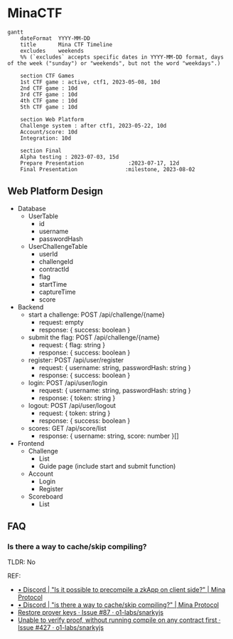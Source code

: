 # MinaCTF

```mermaid
gantt
    dateFormat  YYYY-MM-DD
    title       Mina CTF Timeline
    excludes    weekends
    %% (`excludes` accepts specific dates in YYYY-MM-DD format, days of the week ("sunday") or "weekends", but not the word "weekdays".)

    section CTF Games
    1st CTF game : active, ctf1, 2023-05-08, 10d
    2nd CTF game : 10d
    3rd CTF game : 10d
    4th CTF game : 10d
    5th CTF game : 10d

    section Web Platform
    Challenge system : after ctf1, 2023-05-22, 10d
    Account/score: 10d
    Integration: 10d

    section Final
    Alpha testing : 2023-07-03, 15d
    Prepare Presentation              :2023-07-17, 12d
    Final Presentation               :milestone, 2023-08-02
```


## Web Platform Design

- Database
    - UserTable
        - id
        - username
        - passwordHash
    - UserChallengeTable
        - userId
        - challengeId
        - contractId
        - flag
        - startTime
        - captureTime
        - score
- Backend
    - start a challenge: POST /api/challenge/{name}
        - request: empty
        - response: { success: boolean }
    - submit the flag: POST /api/challenge/{name} 
        - request: { flag: string }
        - response: { success: boolean }
    - register: POST /api/user/register
        - request: { username: string, passwordHash: string }
        - response: { success: boolean }
    - login: POST /api/user/login
        - request: { username: string, passwordHash: string }
        - response: { token: string }
    - logout: POST /api/user/logout
        - request: { token: string }
        - response: { success: boolean }
    - scores: GET /api/score/list
        - response: { username: string, score: number }[]
- Frontend
    - Challenge
        - List
        - Guide page (include start and submit function)
    - Account
        - Login
        - Register
    - Scoreboard
        - List


## FAQ

### Is there a way to cache/skip compiling?

TLDR: No

REF:
- [• Discord | "Is it possible to precompile a zkApp on client side?" | Mina Protocol](https://discord.com/channels/484437221055922177/1070570936799084554)
- [• Discord | "is there a way to cache/skip compiling?" | Mina Protocol](https://discord.com/channels/484437221055922177/1105190653173960894/1105190653173960894)
- [Restore prover keys · Issue #87 · o1-labs/snarkyjs](https://github.com/o1-labs/snarkyjs/issues/87)
- [Unable to verify proof, without running compile on any contract first · Issue #427 · o1-labs/snarkyjs](https://github.com/o1-labs/snarkyjs/issues/427)
